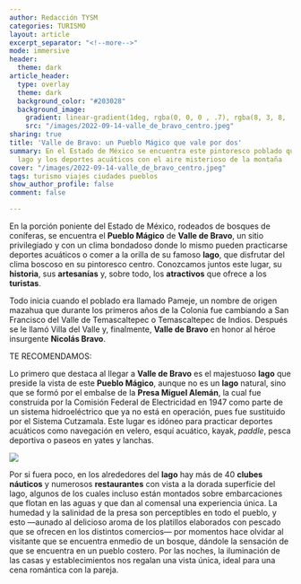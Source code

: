 ```yaml
---
author: Redacción TYSM
categories: TURISMO
layout: article
excerpt_separator: "<!--more-->"
mode: immersive
header:
  theme: dark
article_header:
  type: overlay
  theme: dark
  background_color: "#203028"
  background_image:
    gradient: linear-gradient(1deg, rgba(0, 0, 0 , .7), rgba(8, 3, 8, .9))
    src: "/images/2022-09-14-valle_de_bravo_centro.jpeg"
sharing: true
title: 'Valle de Bravo: un Pueblo Mágico que vale por dos'
summary: En el Estado de México se encuentra este pintoresco poblado que combina un
  lago y los deportes acuáticos con el aire misterioso de la montaña
cover: "/images/2022-09-14-valle_de_bravo_centro.jpeg"
tags: turismo viajes ciudades pueblos
show_author_profile: false
comment: false

---
```

En la porción poniente del Estado de México, rodeados de bosques de coníferas, se encuentra el **Pueblo Mágico** de **Valle de Bravo**, un sitio privilegiado y con un clima bondadoso donde lo mismo pueden practicarse deportes acuáticos o comer a la orilla de su famoso **lago**, que disfrutar del clima boscoso en su pintoresco centro. Conozcamos juntos este lugar, su **historia**, sus **artesanías** y, sobre todo, los **atractivos** que ofrece a los **turistas**.

Todo inicia cuando el poblado era llamado Pameje, un nombre de origen mazahua que durante los primeros años de la Colonia fue cambiando a San Francisco del Valle de Temascaltepec o Temascaltepec de Indios. Después se le llamó Villa del Valle y, finalmente, **Valle de Bravo** en honor al héroe insurgente **Nicolás Bravo**.

TE RECOMENDAMOS:

Lo primero que destaca al llegar a **Valle de Bravo** es el majestuoso **lago** que preside la vista de este **Pueblo Mágico**, aunque no es un **lago** natural, sino que se formó por el embalse  de la **Presa Miguel Alemán**, la cual fue construida por la Comisión Federal de Electricidad en 1947 como parte de un sistema hidroeléctrico que ya no está en operación, pues fue sustituido por el Sistema Cutzamala. Este lugar es idóneo para practicar deportes acuáticos como navegación en velero, esquí acuático, kayak, _paddle_, pesca deportiva o paseos en yates y lanchas.

![](https://upload.wikimedia.org/wikipedia/commons/f/fd/Panor%C3%A1mica_en_Valle_de_bravo_%286914022553%29.jpg)

Por si fuera poco, en los alrededores del **lago** hay más de 40 **clubes náuticos** y numerosos **restaurantes** con vista a la dorada superficie del lago, algunos de los cuales incluso están montados sobre embarcaciones que flotan en las aguas y que dan al comensal una experiencia única. La humedad y la salinidad de la presa son perceptibles en todo el pueblo, y esto —aunado al delicioso aroma de los platillos elaborados con pescado que se ofrecen en los distintos comercios— por momentos hace olvidar al visitante que se encuentra enmedio de un bosque, dándole la  sensación de que se encuentra en un pueblo costero. Por las noches, la iluminación de las casas y establecimientos nos regalan una vista única, ideal para una cena romántica con la pareja.